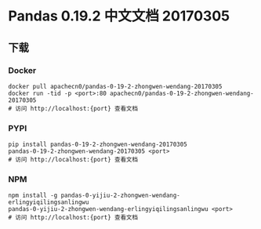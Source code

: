# Pandas 0.19.2 中文文档 20170305

## 下载

### Docker

```
docker pull apachecn0/pandas-0-19-2-zhongwen-wendang-20170305
docker run -tid -p <port>:80 apachecn0/pandas-0-19-2-zhongwen-wendang-20170305
# 访问 http://localhost:{port} 查看文档
```

### PYPI

```
pip install pandas-0-19-2-zhongwen-wendang-20170305
pandas-0-19-2-zhongwen-wendang-20170305 <port>
# 访问 http://localhost:{port} 查看文档
```

### NPM

```
npm install -g pandas-0-yijiu-2-zhongwen-wendang-erlingyiqilingsanlingwu
pandas-0-yijiu-2-zhongwen-wendang-erlingyiqilingsanlingwu <port>
# 访问 http://localhost:{port} 查看文档
```